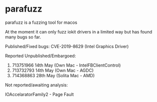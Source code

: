 # parafuzz
parafuzz is a fuzzing tool for macos

At the moment it can only fuzz iokit drivers in a limited way but has found many bugs so far.

Published/Fixed bugs:
CVE-2019-8629 (Intel Graphics Driver)

Reported Unpublished/Embargoed:
1. 713751966 14th May (Own Mac - IntelFBClientControl)
2. 713732793 14th May (Own Mac - AGDC)
3. 714368863 28th May (Solita Mac - AMD)

Not reported/awaiting analysis:

IOAccelaratorFamily2 - Page Fault
